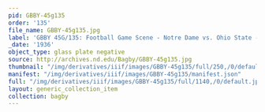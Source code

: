 ```yaml
---
pid: GBBY-45g135
order: '135'
file_name: GBBY-45g135.jpg
label: 'GBBY 45G/135: Football Game Scene - Notre Dame vs. Ohio State - 1936'
_date: '1936'
object_type: glass plate negative
source: http://archives.nd.edu/Bagby/GBBY-45g135.jpg
thumbnail: "/img/derivatives/iiif/images/GBBY-45g135/full/250,/0/default.jpg"
manifest: "/img/derivatives/iiif/images/GBBY-45g135/manifest.json"
full: "/img/derivatives/iiif/images/GBBY-45g135/full/1140,/0/default.jpg"
layout: generic_collection_item
collection: bagby
---
```

